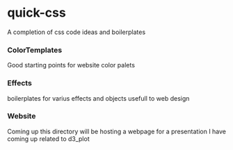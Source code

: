# quick-css

A completion of css code ideas and boilerplates

### ColorTemplates
Good starting points for website color palets


### Effects
boilerplates for varius effects and objects usefull to web design

### Website
Coming up this directory will be hosting a webpage for a presentation I have coming up related to d3_plot
